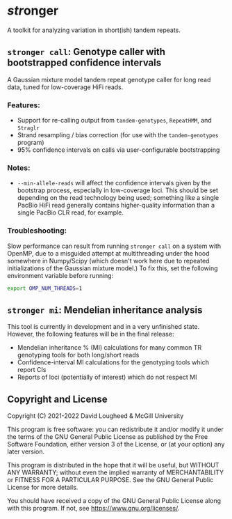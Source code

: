 # *str*onger

A toolkit for analyzing variation in short(ish) tandem repeats.


## `stronger call`: Genotype caller with bootstrapped confidence intervals

A Gaussian mixture model tandem repeat genotype caller for long read data,
tuned for low-coverage HiFi reads.

### Features:

* Support for re-calling output from `tandem-genotypes`, `RepeatHMM`, and `Straglr`
* Strand resampling / bias correction (for use with the `tandem-genotypes` program)
* 95% confidence intervals on calls via user-configurable bootstrapping

### Notes:

* `--min-allele-reads` will affect the confidence intervals given by the bootstrap process,
  especially in low-coverage loci. This should be set depending on the read technology being used;
  something like a single PacBio HiFi read generally contains higher-quality information than a single
  PacBio CLR read, for example.

### Troubleshooting:

Slow performance can result from running `stronger call` on a system with OpenMP, due to a misguided
attempt at multithreading under the hood somewhere in Numpy/Scipy (which doesn't work here due to 
repeated initializations of the Gaussian mixture model.) To fix this, set the following
environment variable before running:

```bash
export OMP_NUM_THREADS=1
```


## `stronger mi`: Mendelian inheritance analysis

This tool is currently in development and in a very unfinished state. However, the following features
will be in the final release:

* Mendelian inheritance % (MI) calculations for many common TR genotyping tools for both long/short reads
* Confidence-interval MI calculations for the genotyping tools which report CIs
* Reports of loci (potentially of interest) which do not respect MI



## Copyright and License

Copyright (C) 2021-2022  David Lougheed & McGill University

This program is free software: you can redistribute it and/or modify
it under the terms of the GNU General Public License as published by
the Free Software Foundation, either version 3 of the License, or
(at your option) any later version.

This program is distributed in the hope that it will be useful,
but WITHOUT ANY WARRANTY; without even the implied warranty of
MERCHANTABILITY or FITNESS FOR A PARTICULAR PURPOSE.  See the
GNU General Public License for more details.

You should have received a copy of the GNU General Public License
along with this program.  If not, see <https://www.gnu.org/licenses/>.
